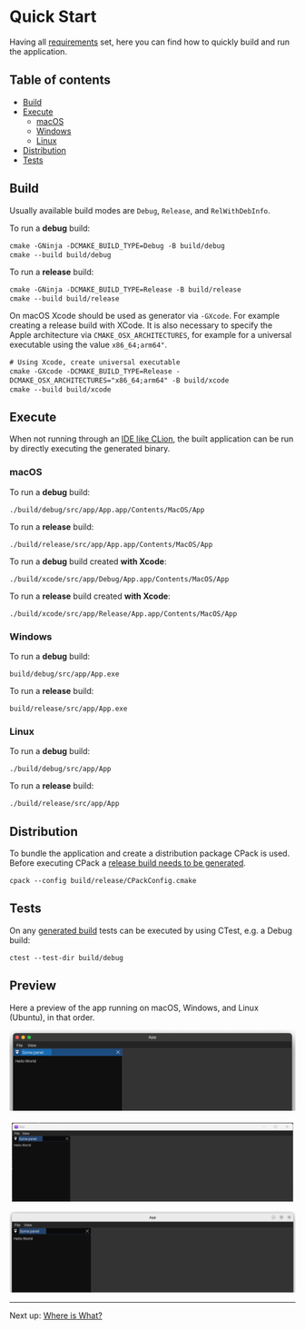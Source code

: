# Quick Start

Having all [requirements](README.md#requirements) set, here you can find how to quickly build and run the application.

## Table of contents

- [Build](#build)
- [Execute](#execute)
  - [macOS](#macos)
  - [Windows](#windows)
  - [Linux](#linux)
- [Distribution](#distribution)
- [Tests](#tests)

## Build

Usually available build modes are `Debug`, `Release`, and `RelWithDebInfo`.

To run a **debug** build:

```shell
cmake -GNinja -DCMAKE_BUILD_TYPE=Debug -B build/debug
cmake --build build/debug
```

To run a **release** build:

```shell
cmake -GNinja -DCMAKE_BUILD_TYPE=Release -B build/release
cmake --build build/release
```

On macOS Xcode should be used as generator via `-GXcode`. For example creating a release build with XCode. It is also
necessary to specify the Apple architecture via `CMAKE_OSX_ARCHITECTURES`, for example for a universal executable using
the value `x86_64;arm64"`.

```shell
# Using Xcode, create universal executable
cmake -GXcode -DCMAKE_BUILD_TYPE=Release -DCMAKE_OSX_ARCHITECTURES="x86_64;arm64" -B build/xcode
cmake --build build/xcode
```

## Execute

When not running through an [IDE like CLion](https://www.jetbrains.com/clion), the built application can be run by
directly executing the generated binary.

### macOS

To run a **debug** build:

```shell
./build/debug/src/app/App.app/Contents/MacOS/App
```

To run a **release** build:

```shell
./build/release/src/app/App.app/Contents/MacOS/App
```

To run a **debug** build created **with Xcode**:

```shell
./build/xcode/src/app/Debug/App.app/Contents/MacOS/App
```

To run a **release** build created **with Xcode**:

```shell
./build/xcode/src/app/Release/App.app/Contents/MacOS/App
```

### Windows

To run a **debug** build:

```shell
build/debug/src/app/App.exe
```

To run a **release** build:

```shell
build/release/src/app/App.exe
```

### Linux

To run a **debug** build:

```shell
./build/debug/src/app/App
```

To run a **release** build:

```shell
./build/release/src/app/App
```

## Distribution

To bundle the application and create a distribution package CPack is used. Before executing CPack
a [release build needs to be generated](#build).

```shell
cpack --config build/release/CPackConfig.cmake
```

## Tests

On any [generated build](#build) tests can be executed by using CTest, e.g. a Debug build:

```shell
ctest --test-dir build/debug
```

## Preview

Here a preview of the app running on macOS, Windows, and Linux (Ubuntu), in that order.

![A screenshot of the app running on macOS](assets/app_macos.png)

![A screenshot of the app running on Windows](assets/app_windows.png)

![A screenshot of the app running on Ubuntu](assets/app_ubuntu.png)

***

Next up: [Where is What?](WhereIsWhat.md)
